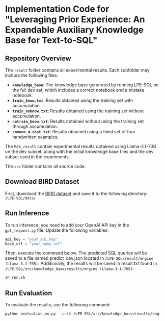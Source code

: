 # Implementation Code for "Leveraging Prior Experience: An Expandable Auxiliary Knowledge Base for Text-to-SQL"

## Repository Overview

The `result` folder contains all experimental results. Each subfolder may include the following files:

- **`knowledge_base`**: The knowledge base generated by running LPE-SQL on the full dev set, which includes a correct notebook and a mistake notebook.
- **`train_know.txt`**: Results obtained using the training set with accumulation.
- **`train_noknow.txt`**: Results obtained using the training set without accumulation.
- **`notrain_know.txt`**: Results obtained without using the training set through accumulation.
- **`common_4-shot.txt`**: Results obtained using a fixed set of four handwritten examples.

The `RQ4_result` contain experimental results obtained using Llama-3.1-70B on the dev subset, along with the initial knowledge base files and the dev subset used in the experiments.

The `src` folder contains all source code.

## Download BIRD Dataset
First, download the [BIRD dataset](https://drive.google.com/drive/folders/1zcoVq3SZItFaTIc6HA7AR_eMdZqKVjpL?usp=sharing) and save it to the following directory:  
`/LPE-SQL/data/`

## Run Inference
To run inference, you need to add your OpenAI API key in the `gpt_request.py` file. Update the following variables:

```python
api_key = "your_api_key"
base_url = "your_base_url"
```

Then, execute the command below. The predicted SQL queries will be saved to a file named predict_dev.json located in `/LPE-SQL/result/engine (Llama-3.1-70B)`. Additionally, the results will be saved in result.txt found in 
`/LPE-SQL/src/knowledge_base/results/engine (Llama-3.1-70B)`:

```bash
sh run.sh
```

## Run Evaluation
To evaluate the results, use the following command:
```bash
python evaluation_ex.py --path /LPE-SQL/src/knowledge_base/results/engine/result.txt 
```

